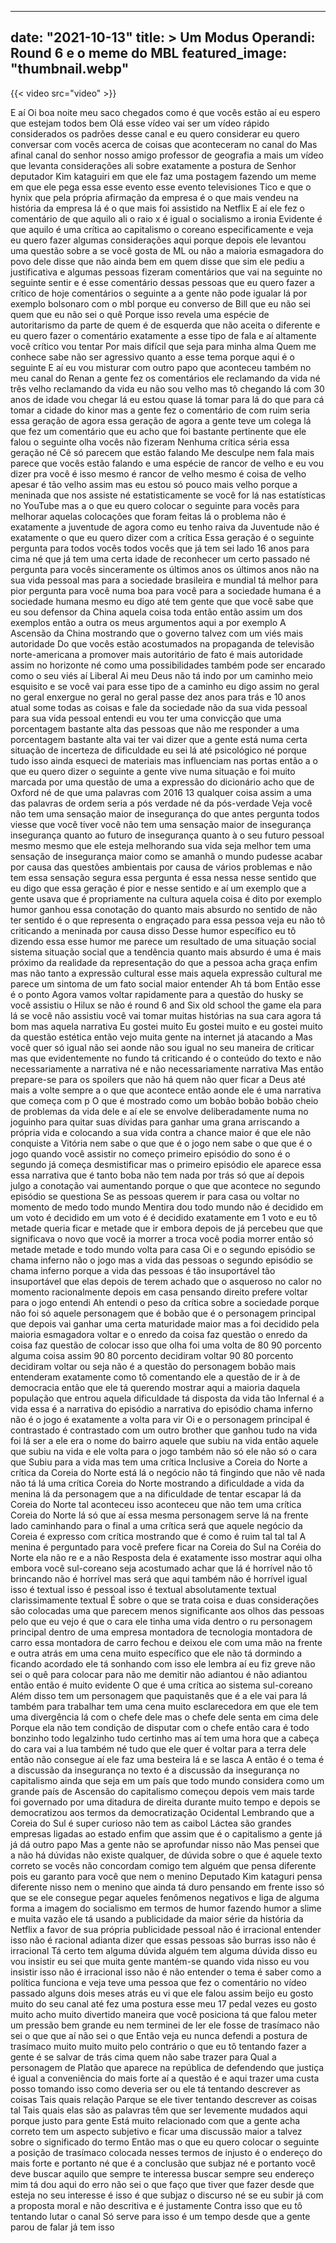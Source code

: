 
---
date: "2021-10-13"
title: > 
    Um Modus Operandi: Round 6 e o meme do MBL
featured_image: "thumbnail.webp"
---

{{< video src="video" >}}


E aí
Oi boa noite meu saco chegados como é
que vocês estão aí eu espero que estejam
todos bem
Olá esse vídeo vai ser um vídeo rápido
considerados os padrões desse canal e eu
quero considerar eu quero conversar com
vocês acerca de coisas que aconteceram
no canal do Mas afinal canal do senhor
nosso amigo professor de geografia a
mais um vídeo que levanta considerações
ali sobre exatamente a postura de Senhor
deputador Kim kataguiri em que ele faz
uma postagem fazendo um meme em que ele
pega essa esse evento esse evento
televisiones Tico e que o hynix que pela
própria afirmação da empresa é o que
mais vendeu na história da empresa lá é
o que mais foi assistido na Netflix E aí
ele fez o comentário de que aquilo ali o
raio x é igual o socialismo a ironia
Evidente é que aquilo é uma crítica ao
capitalismo o coreano especificamente
e veja
eu quero fazer algumas considerações
aqui porque depois ele levantou uma
questão sobre a se você gosta de ML ou
não a maioria esmagadora do povo dele
disse que não ainda bem em quem disse
que sim ele pediu a justificativa e
algumas pessoas fizeram comentários que
vai na seguinte no seguinte sentir e é
esse comentário dessas pessoas que eu
quero fazer a crítico de hoje
comentários o seguinte a a gente não
pode igualar lá por exemplo bolsonaro
com o mbl porque eu converso de Bill que
eu não sei quem que eu não sei o quê
Porque isso revela uma espécie de
autoritarismo da parte de quem é de
esquerda que não aceita o diferente
e eu quero fazer o comentário exatamente
a esse tipo de fala e aí altamente você
crítico vou tentar Por mais difícil que
seja para minha alma Quem me conhece
sabe não ser agressivo quanto a esse
tema porque aqui é o seguinte E aí eu
vou misturar com outro papo que
aconteceu também no meu canal do Renan a
gente fez os comentários ele reclamando
da vida né três velho reclamando da vida
eu não sou velho mas tô chegando lá com
30 anos de idade vou chegar lá eu estou
quase lá tomar para lá do que para cá
tomar a cidade do kinor mas a gente fez
o comentário de com ruim seria essa
geração de agora essa geração de agora a
gente teve um colega lá que fez um
comentário que eu acho que foi bastante
pertinente que ele falou o seguinte olha
vocês não fizeram Nenhuma crítica séria
essa geração né Cê só parecem que estão
falando Me desculpe nem fala mais parece
que vocês estão falando e uma espécie de
rancor de velho e eu vou dizer pra você
é isso mesmo é rancor de velho mesmo é
coisa de velho apesar é tão velho assim
mas eu estou só pouco mais velho porque
a meninada que nos assiste né
estatisticamente se você for lá nas
estatísticas no YouTube
mas a o que eu quero colocar o seguinte
para vocês para melhorar aquelas
colocações que foram feitas lá o
problema não é exatamente a juventude de
agora como eu tenho raiva da Juventude
não é exatamente o que eu quero dizer
com a crítica Essa geração é o seguinte
pergunta para todos vocês todos vocês
que já tem sei lado 16 anos para cima né
que já tem uma certa idade de reconhecer
um certo passado né pergunta para vocês
sinceramente os últimos anos os últimos
anos não na sua vida pessoal mas para a
sociedade brasileira e mundial tá melhor
para pior pergunta para você numa boa
para você para a sociedade humana é a
sociedade humana mesmo eu digo até tem
gente que que você sabe que eu sou
defensor da China aquela coisa toda
então então assim um dos exemplos então
a outra os meus argumentos aqui a por
exemplo A Ascensão da China mostrando
que o governo talvez com um viés mais
autoridade Do que vocês estão
acostumados na propaganda de televisão
norte-americana a promover mais
autoritário de fato é mais autoridade
assim no horizonte né como uma
possibilidades também pode ser encarado
como o seu viés aí Liberal Ai meu Deus
não tá indo por um caminho meio
esquisito e se você vai para esse tipo
de a caminho eu digo assim no geral no
geral enxergue no geral no geral passe
dez anos para trás e 10 anos atual some
todas as coisas e fale da sociedade não
da sua vida pessoal para sua vida
pessoal
entendi eu vou ter uma convicção que uma
porcentagem bastante alta das pessoas
que não me responder a uma porcentagem
bastante alta vai ter vai dizer que a
gente está numa certa situação de
incerteza de dificuldade eu sei lá até
psicológico né porque tudo isso ainda
esqueci de materiais mas influenciam nas
portas então a o que eu quero dizer o
seguinte a gente vive numa situação e
foi muito marcada por uma questão de uma
a expressão do dicionário acho que de
Oxford né de que uma palavras com 2016
13 qualquer coisa assim a uma das
palavras de ordem seria a
pós verdade né da pós-verdade
Veja você não tem uma sensação maior de
insegurança do que antes
pergunta todos viesse que você tiver
você não tem uma sensação maior de
insegurança insegurança quanto ao futuro
de insegurança quanto à o seu futuro
pessoal mesmo mesmo que ele esteja
melhorando sua vida seja melhor tem uma
sensação de insegurança maior como se
amanhã o mundo pudesse acabar por causa
das questões ambientais por causa de
vários problemas e não tem essa sensação
segura essa pergunta é essa nessa nesse
sentido que eu digo que essa geração é
pior
e nesse sentido e aí um exemplo que a
gente usava que é propriamente na
cultura aquela coisa é dito por exemplo
humor ganhou essa conotação do quanto
mais absurdo no sentido de não ter
sentido é o que representa o engraçado
para essa pessoa veja eu não tô
criticando a meninada por causa disso
Desse humor específico eu tô dizendo
essa esse humor me parece um resultado
de uma situação social sistema situação
social que a tendência quanto mais
absurdo é uma é mais próximo da
realidade da representação do que a
pessoa acha graça enfim mas não tanto a
expressão cultural esse mais aquela
expressão cultural me parece um sintoma
de um fato social maior entender
Ah tá bom Então esse é o ponto Agora
vamos voltar rapidamente para a questão
do husky se você assistiu o Hilux se não
é round 6 and Six old school the game
ela para lá se você não assistiu você
vai tomar muitas histórias na sua cara
agora tá bom mas aquela narrativa Eu
gostei muito Eu gostei muito e eu gostei
muito da questão estética então vejo
muita gente na internet já atacando a
Mas você quer só igual não sei aonde não
sou igual no seu maneira de criticar mas
que evidentemente no fundo tá criticando
é o conteúdo do texto e não
necessariamente a narrativa né e não
necessariamente narrativa Mas então
prepare-se para os spoilers que não há
quem não quer ficar a Deus até mais a
volte sempre a o que que acontece então
aonde
ele é uma narrativa que começa com p O
que é mostrado como um bobão bobão bobão
cheio de problemas da vida dele e aí ele
se envolve
deliberadamente numa no joguinho para
quitar suas dívidas para ganhar uma
grana arriscando a própria vida e
colocando a sua vida
contra a chance maior é que ele não
conquiste a Vitória nem sabe o que que é
o jogo nem sabe o que que é o jogo
quando você assistir no começo primeiro
episódio do sono é o segundo já começa
desmistificar mas o primeiro episódio
ele aparece essa essa narrativa que é
tanto boba não tem nada por trás só que
aí depois julgo a conotação vai
aumentando porque o que que acontece no
segundo episódio se questiona Se as
pessoas querem ir para casa ou voltar no
momento de medo todo mundo Mentira dou
todo mundo não é decidido em um voto é
decidido em um voto é é decidido
exatamente em 1 voto e eu tô metade
queria ficar e metade que ir embora
depois de já percebeu que que
significava o novo que você ia morrer a
troca você podia morrer então só metade
metade e todo mundo volta para casa
Oi e o segundo episódio se chama inferno
não o jogo mas a vida das pessoas o
segundo episódio se chama inferno porque
a vida das pessoas é tão insuportável
tão insuportável que elas depois de
terem achado que o asqueroso no calor no
momento racionalmente depois em casa
pensando direito prefere voltar para o
jogo entendi
Ah entendi o peso da crítica sobre a
sociedade porque não foi só aquele
personagem que é bobão que é o
personagem principal que depois vai
ganhar uma certa maturidade maior mas a
foi decidido pela maioria esmagadora
voltar e o enredo da coisa faz questão o
enredo da coisa faz questão de colocar
isso que olha foi uma volta de 80 90
porcento alguma coisa assim 90 80
porcento decidiram voltar 90 80 porcento
decidiram voltar ou seja não é a questão
do personagem bobão mais entenderam
exatamente como tô comentando ele a
questão de ir à de
democracia então que ele tá querendo
mostrar aqui a maioria daquela população
que entrou aquela dificuldade tá
disposta da vida tão Infernal é a vida
essa é a narrativa do episódio a
narrativa do episódio chama inferno não
é o jogo é exatamente a volta para vir
Oi
e o personagem principal é contrastado é
contrastado com um outro brother que
ganhou tudo na vida foi lá ser a ele era
o nome do bairro aquele que subiu na
vida então aquele que subiu na vida e
ele volta para o jogo também não só ele
não só o cara que Subiu para a vida mas
tem uma crítica Inclusive a Coreia do
Norte a crítica da Coreia do Norte está
lá o negócio não tá fingindo que não vê
nada não tá lá uma crítica Coreia do
Norte mostrando a dificuldade a vida da
menina lá da personagem que a na
dificuldade de tentar escapar lá da
Coreia do Norte tal aconteceu isso
aconteceu que não tem uma crítica Coreia
do Norte lá só que aí essa mesma
personagem serve lá na frente lado
caminhando para o final a uma crítica
será que aquele negócio da Coreia é
expresso com crítica mostrando que é
como é ruim tal tal tal A menina é
perguntado para você prefere ficar na
Coreia do Sul na Coréia do Norte ela não
re e a não Resposta dela é exatamente
isso mostrar aqui olha embora você
sul-coreano seja acostumado achar que lá
é horrível não tô brincando não é
horrível mas será que aqui também não é
horrível igual
isso é textual isso é pessoal isso é
textual absolutamente textual
clarissimamente textual É sobre o que se
trata coisa e duas considerações são
colocadas uma que parecem menos
significante aos olhos das pessoas pelo
que eu vejo é que o cara ele tinha uma
vida dentro o ru personagem principal
dentro de uma empresa montadora de
tecnologia montadora de carro essa
montadora de carro fechou e deixou ele
com uma mão na frente e outra atrás em
uma cena muito específico que ele não tá
dormindo a ficando acordado ele tá
sonhando com isso ele lembra aí eu fiz
greve não sei o quê para colocar para
não me demitir não adiantou é não
adiantou então então é muito evidente
O que é uma crítica ao sistema
sul-coreano
Além disso
tem um personagem que paquistanês que é
a ele vai para lá também para trabalhar
tem uma cena muito
esclarecedora em que ele tem uma
divergência lá com o chefe dele mas o
chefe dele senta em cima dele Porque
ela não tem condição de disputar com o
chefe então cara é todo bonzinho todo
legalzinho tudo certinho mas aí tem uma
hora que a cabeça do cara vai a lua
também né tudo que ele quer é voltar
para a terra dele então não consegue aí
ele faz uma besteira lá e se lasca A
então
é o tema é a discussão da insegurança no
texto é a discussão da insegurança no
capitalismo ainda que seja em um país
que todo mundo considera como um grande
país de Ascensão do capitalismo começou
depois vem mais tarde foi governado por
uma ditadura de direita durante muito
tempo e depois se democratizou
aos termos da democratização Ocidental
Lembrando que a Coreia do Sul é super
curioso não tem as caibol Láctea são
grandes empresas ligadas ao estado enfim
que assim que é o capitalismo a gente já
já dá outro papo Mas a gente não se
aprofundar nisso não Mas pensei que a
não há dúvidas não existe
qualquer, de dúvida sobre o que é aquele
texto correto se vocês não concordam
comigo tem alguém que pensa diferente
pois eu garanto para você que nem o
menino Deputado Kim kataguri pensa
diferente nisso nem o menino que ainda
tá duro pensando em frente isso só que
se ele consegue pegar aqueles fenômenos
negativos e liga de alguma forma a
imagem do socialismo em termos de humor
fazendo humor a slime e muita vazão
ele tá usando a publicidade da maior
série da história da Netflix a favor de
sua própria publicidade pessoal não é
irracional entender isso não é racional
adianta dizer que essas pessoas são
burras isso não é irracional
Tá certo tem alguma dúvida alguém tem
alguma dúvida disso eu vou insistir eu
sei que muita gente mantém-se quando
vida nisso eu vou insistir isso não é
irracional isso não é não entender o
tema é saber como a política funciona e
veja teve uma pessoa que fez o
comentário no vídeo passado alguns dois
meses atrás eu vi que ele falou assim
beijo eu gosto muito do seu canal até
fez uma postura esse meu 17 pedal vezes
eu gosto muito acho muito divertido
maneira que você posiciona tá que falou
meter um pressão bem grande eu nem
terminei de ler ele fosse de trasímaco
não sei o que que aí não sei o que Então
veja eu nunca
defendi a postura de trasímaco muito
muito muito pelo contrário o que eu tô
tentando fazer a gente é se salvar de
trás cima quem não sabe trazer para Qual
a personagem de Platão que aparece na
república de defendendo que justiça é
igual a conveniência do mais forte aí a
questão é e aqui trazer uma custa posso
tomando isso como deveria ser ou ele tá
tentando descrever as coisas Tais quais
relação Parque se ele tiver tentando
descrever as coisas tal Tais quais elas
são as palavras têm que ser levemente
mudados aqui porque justo para gente
Está muito relacionado com que a gente
acha correto tem um aspecto subjetivo e
ficar uma discussão maior a talvez sobre
o significado do termo Então mas o que
eu quero colocar o seguinte a posição de
trasímaco colocada nesses termos de
injusto é o endereço do mais forte e
portanto né que é a conclusão que subjaz
né e portanto você deve buscar aquilo
que sempre te interessa buscar sempre
seu endereço mim tá dou aqui do erro não
sei o que faço que tiver que fazer desde
que esteja no seu interesse é isso é que
subjaz o discurso né se eu subir já com
a proposta moral e não descritiva e é
justamente Contra isso que eu tô
tentando lutar o canal Só serve para
isso é um tempo desde que a gente parou
de falar já tem isso